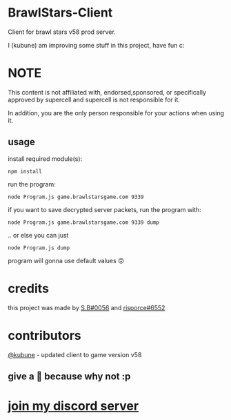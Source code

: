 # BrawlStars-Client
Client for brawl stars v58 prod server.

I (kubune) am improving some stuff in this project, have fun c:

# NOTE
This content is not affiliated with, endorsed,sponsored, or specifically approved by supercell and supercell is not responsible for it.

In addition, you are the only person responsible for your actions when using it.

## usage 
install required module(s):
```
npm install 
```
run the program:
```
node Program.js game.brawlstarsgame.com 9339
```
if you want to save decrypted server packets, run the program with:
```
node Program.js game.brawlstarsgame.com 9339 dump
```
.. or else you can just
```
node Program.js dump
```
program will gonna use default values 🙃

# credits
this project was made by [S.B#0056](https://github.com/HaccerCat) and [risporce#6552](https://github.com/risporce)

# contributors
[@kubune](https://github.com/kubune) - updated client to game version v58

## give a 🌟 because why not :p

# [join my discord server](https://discord.gg/b2ejYcJjqA)
